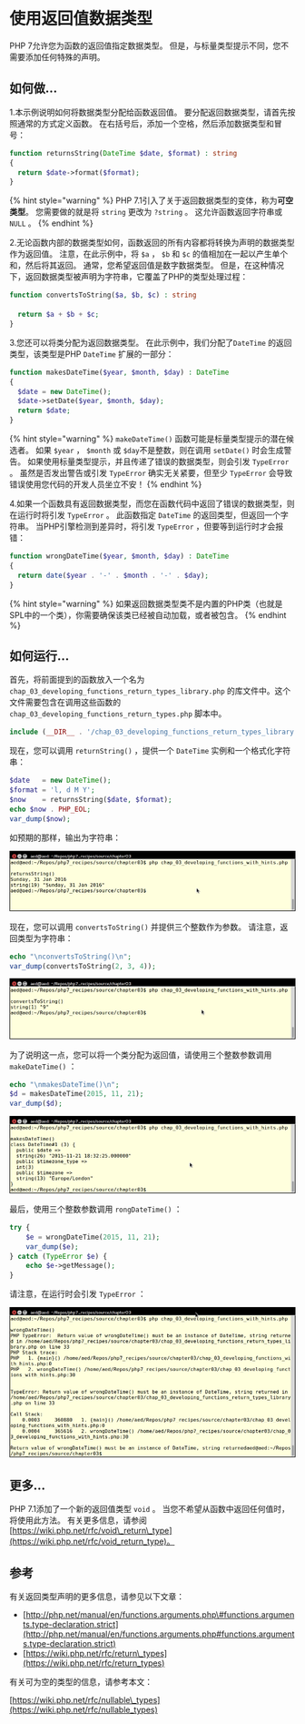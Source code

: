 # 使用返回值数据类型

PHP 7允许您为函数的返回值指定数据类型。 但是，与标量类型提示不同，您不需要添加任何特殊的声明。

## 如何做...

1.本示例说明如何将数据类型分配给函数返回值。 要分配返回数据类型，请首先按照通常的方式定义函数。 在右括号后，添加一个空格，然后添加数据类型和冒号：

```php
function returnsString(DateTime $date, $format) : string
{
  return $date->format($format);
}
```

{% hint style="warning" %}
PHP 7.1引入了关于返回数据类型的变体，称为**可空类型**。 您需要做的就是将 `string` 更改为 `?string` 。 这允许函数返回字符串或 `NULL` 。
{% endhint %}

2.无论函数内部的数据类型如何，函数返回的所有内容都将转换为声明的数据类型作为返回值。 注意，在此示例中，将 `$a` ， `$b` 和 `$c` 的值相加在一起以产生单个和，然后将其返回。 通常，您希望返回值是数字数据类型。 但是，在这种情况下，返回数据类型被声明为字符串，它覆盖了PHP的类型处理过程：

```php
function convertsToString($a, $b, $c) : string
      
  return $a + $b + $c;
}
```

3.您还可以将类分配为返回数据类型。 在此示例中，我们分配了`DateTime` 的返回类型，该类型是PHP  `DateTime` 扩展的一部分：

```php
function makesDateTime($year, $month, $day) : DateTime
{
  $date = new DateTime();
  $date->setDate($year, $month, $day);
  return $date;
}
```

{% hint style="warning" %}
`makeDateTime()` 函数可能是标量类型提示的潜在候选者。 如果 `$year` ， `$month` 或 `$day`不是整数，则在调用 `setDate()` 时会生成警告。 如果使用标量类型提示，并且传递了错误的数据类型，则会引发 `TypeError` 。 虽然是否发出警告或引发 `TypeError` 确实无关紧要，但至少 `TypeError` 会导致错误使用您代码的开发人员坐立不安！
{% endhint %}

4.如果一个函数具有返回数据类型，而您在函数代码中返回了错误的数据类型，则在运行时将引发 `TypeError` 。 此函数指定 `DateTime` 的返回类型，但返回一个字符串。 当PHP引擎检测到差异时，将引发 `TypeError` ，但要等到运行时才会报错：

```php
function wrongDateTime($year, $month, $day) : DateTime
{
  return date($year . '-' . $month . '-' . $day);
}
```

{% hint style="warning" %}
如果返回数据类型类不是内置的PHP类（也就是SPL中的一个类），你需要确保该类已经被自动加载，或者被包含。
{% endhint %}

## 如何运行...

首先，将前面提到的函数放入一个名为 `chap_03_developing_functions_return_types_library.php` 的库文件中。这个文件需要包含在调用这些函数的 `chap_03_developing_functions_return_types.php` 脚本中。

```php
include (__DIR__ . '/chap_03_developing_functions_return_types_library.php');
```

现在，您可以调用 `returnString()` ，提供一个 `DateTime` 实例和一个格式化字符串：

```php
$date   = new DateTime();
$format = 'l, d M Y';
$now    = returnsString($date, $format);
echo $now . PHP_EOL;
var_dump($now);
```

如预期的那样，输出为字符串：

![](../../.gitbook/assets/image%20%2819%29.png)

现在，您可以调用 `convertsToString()` 并提供三个整数作为参数。 请注意，返回类型为字符串：

```php
echo "\nconvertsToString()\n";
var_dump(convertsToString(2, 3, 4));
```

![](../../.gitbook/assets/image%20%2815%29.png)

为了说明这一点，您可以将一个类分配为返回值，请使用三个整数参数调用 `makeDateTime()` ：

```php
echo "\nmakesDateTime()\n";
$d = makesDateTime(2015, 11, 21);
var_dump($d);
```

![](../../.gitbook/assets/image%20%2814%29.png)

最后，使用三个整数参数调用 `rongDateTime()` ：

```php
try {
    $e = wrongDateTime(2015, 11, 21);
    var_dump($e);
} catch (TypeError $e) {
    echo $e->getMessage();
}
```

请注意，在运行时会引发 `TypeError` ：

![](../../.gitbook/assets/image%20%2818%29.png)

## 更多...

PHP 7.1添加了一个新的返回值类型 `void` 。 当您不希望从函数中返回任何值时，将使用此方法。 有关更多信息，请参阅[https://wiki.php.net/rfc/void\_return\_type](https://wiki.php.net/rfc/void_return_type)。

## 参考

有关返回类型声明的更多信息，请参见以下文章：

* [http://php.net/manual/en/functions.arguments.php\#functions.arguments.type-declaration.strict](http://php.net/manual/en/functions.arguments.php#functions.arguments.type-declaration.strict)
* [https://wiki.php.net/rfc/return\_types](https://wiki.php.net/rfc/return_types)

有关可为空的类型的信息，请参考本文：

[https://wiki.php.net/rfc/nullable\_types](https://wiki.php.net/rfc/nullable_types)

